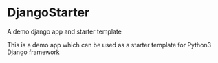 # DjangoStarter
A demo django app and starter template

This is a demo app which can be used as a starter template for Python3 Django framework
